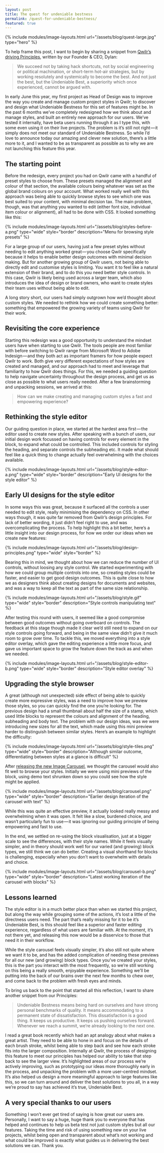 ```yaml
---
layout: post
title: The quest for undeniable bestness
permalink: /quest-for-undeniable-bestness/
featured: true
---
```


{% include modules/image-layouts.html url="/assets/blog/quest-large.jpg" type="hero" %}

To help frame this post, I want to begin by sharing a snippet from [Qwilr’s driving Principles](https://pages.qwilr.com/gTndRdDyT7mY), written by our Founder & CEO, Dylan:

> We succeed not by taking hack shortcuts, not by social engineering or political machination, or short-term hot-air strategies, but by working resolutely and systemically to become the best. And not just the best, but the Undeniable Best, a superiority which once experienced, cannot be argued with.

In early June this year, my first project as Head of Design was to improve the way you create and manage custom project styles in Qwilr; to discover and design what Undeniable Bestness for this set of features might be. In the past 6 months we’ve completely redesigned how we think about and manage styles, and built an entirely new approach for our users. We’ve tested it internally, have beta users running through it as I type this, with some even using it on their live projects. The problem is it’s still not right — it simply does not meet our standard of Undeniable Bestness. So while I’d love to announce today our amazing and clever new solution, there’s a little more to it, and I wanted to be as transparent as possible as to why we are not launching this feature this year.

## The starting point
Before the redesign, every project you had on Qwilr came with a handful of preset styles to choose from. These presets managed the alignment and colour of that section, the available colours being whatever was set as the global brand colours on your account. What worked really well with this approach was being able to quickly browse styles to see which one was best suited to your content, with minimal decision tax. The main problem, though, was that anything you wanted to edit (either font size, individual item colour or alignment), all had to be done with CSS. It looked something like this:

{% include modules/image-layouts.html url="/assets/blog/styles-before-a.png" type="wide" style="border" description="Menu for browsing style presets" %}

For a large group of our users, having just a few preset styles without needing to edit anything worked great — you choose Qwilr specifically because it helps to enable better design outcomes with minimal decision making. But for another growing group of Qwilr users, not being able to directly edit and customise styles is limiting. You want it to feel like a natural extension of their brand, and to do this you need better style controls. In this case, Qwilr is likely being used across a larger team, which also introduces the idea of design or brand owners, who want to create styles their team uses without being able to edit.

A long story short, our users had simply outgrown how we’d thought about custom styles. We needed to rethink how we could create something better: something that empowered the growing variety of teams using Qwilr for their work.

## Revisiting the core experience
Starting this redesign was a good opportunity to understand the mindset users have when starting to use Qwilr. The tools people are most familiar with before switching to Qwilr range from Microsoft Word to Adobe Indesign — and they both act as important framers for how people expect Qwilr to work. Both give very different expectations of how styles are created and managed, and our approach had to meet and leverage that familiarity to how Qwilr does things. For this, we needed a guiding question to help navigate uncertainty throughout the design process, and get us as close as possible to what users really needed. After a few brainstorming and unpacking sessions, we arrived at this:

> How can we make creating and managing custom styles a fast and empowering experience?

## Rethinking the style editor
Our guiding question in place, we started at the hardest area first — the editor used to create new styles. After speaking with a bunch of users, our initial design work focussed on having controls for every element in the block, to expand what could be controlled. This included controls for styling the heading, and separate controls the subheading etc. It made what should feel like a quick thing to change actually feel overwhelming with the choices available.

{% include modules/image-layouts.html url="/assets/blog/style-editor-a.png" type="wide" style="border" description="Early UI designs for the style editor" %}

## Early UI designs for the style editor
In some ways this was great, because it surfaced all the controls a user needed to edit style, really minimising the dependency on CSS. In other ways though, it was quite far removed from Qwilr’s design principles. For lack of better wording, it just didn’t feel right to use, and was overcomplicating the process. To help highlight this a bit better, here’s a little insight into our design process, for how we order our ideas when we create new features:

{% include modules/image-layouts.html url="/assets/blog/design-principles.png" type="wide" style="border" %}

Bearing this in mind, we thought about how we can reduce the number of UI controls, without loosing any style control. We started experimenting with how we could group multiple controls into one, so creating styles could be faster, and easier to get good design outcomes. This is quite close to how we as designers think about creating designs for documents and websites, and was a way to keep all the text as part of the same size relationship.

{% include modules/image-layouts.html url="/assets/blog/style.gif" type="wide" style="border" description="Style controls manipulating text" %}

After testing this round with users, it seemed like a good compromise between good outcomes without going overboard on controls. The feedback at this stage though made it clear we’d still need to expand on our style controls going forward, and being in the same view didn’t give it much room to grow over time. To tackle this, we moved everything into a style editor overlay, which gave the editing experience a little more focus, and gave us important space to grow the feature down the track as and when we needed.

{% include modules/image-layouts.html url="/assets/blog/style-editor-b.png" type="wide" style="border" description="Style editor overlay" %}

## Upgrading the style browser
A great (although not unexpected) side effect of being able to quickly create more expressive styles, was a need to improve how we preview those styles, so you can quickly find the one you’re looking for. The previous design had a small thumbnail about half the size of a stamp, which used little blocks to represent the colours and alignment of the heading, subheading and body text. The problem with our design ideas, was we were introducing new sizes for all the text, which made using this mini preview harder to distinguish between similar styles. Here’s an example to highlight the difficulty:

{% include modules/image-layouts.html url="/assets/blog/style-tiles.png" type="wide" style="border" description="Although similar outcome, differentiating between styles at a glance is difficult" %}

After [releasing the new Image Carousel](https://medium.com/@dominosebastian/introducing-our-all-new-image-carousel-e428d5547849), we thought the carousel would also fit well to browse your styles. Initially we were using mini previews of the block, using demo text shrunken down so you could see how the style might be applied.

{% include modules/image-layouts.html url="/assets/blog/carousel.png" type="wide" style="border" description="Earlier design iteration of the carousel with text" %}

While this was quite an effective preview, it actually looked really messy and overwhelming when it was open. It felt like a slow, burdened choice, and wasn’t particularly fun to use — it was ignoring our guiding principle of being empowering and fast to use.

In the end, we settled on re-using the block visualisation, just at a bigger scale to see the differences, with their style names. While it feels visually simpler, and in theory should work well for our varied (and growing) block types, we still think we can do better. Creating a visual shorthand for blocks is challenging, especially when you don’t want to overwhelm with details and choice.

{% include modules/image-layouts.html url="/assets/blog/carousel-b.png" type="wide" style="border" description="Latest working iteration of the carousel with blocks" %}

## Lessons learned
The style editor is in a much better place than when we started this project, but along the way while grouping some of the actions, it’s lost a little of the directness users need. The part that’s really missing for it to be it’s Undeniable Best, is this should feel like a superior and faster editing experience, regardless of what users are familiar with. At the moment, it’s not there yet, and releasing this now would be a disservice to those that need it in their workflow.

While the style carousel feels visually simpler, it’s also still not quite where we want it to be, and has the added complication of needing these previews for all our new (and growing) block types. Once you’ve created your styles, this is the part you interact with the most frequently, so we’re still working on this being a really smooth, enjoyable experience. Something we’ll be putting into the back of our brains over the next few months to chew over, and come back to the problem with fresh eyes and minds.

To bring us back to the point that started all this reflection, I want to share another snippet from our Principles:

> Undeniable Bestness means being hard on ourselves and have strong personal benchmarks of quality. It means accommodating to a permanent state of dissatisfaction. This dissatisfaction is a good thing. It keeps us productive. It keeps us pushing ourselves forward. Whenever we reach a summit, we’re already looking to the next one.

I read a great book recently which had an apt analogy about what makes a great artist. They need to be able to hone in and focus on the details of each brush stroke, whilst being able to step back and see how each stroke fits into the larger composition. Internally at Qwilr, the process of designing this feature to meet our principles has helped our ability to take that step back to see the larger view. It’s highlighted areas of our process we’re actively improving, such as prototyping our ideas more thoroughly early in the process, and unpacking the problem with a more user-centred mindset. It’s also helped us design a more meaningful approach to large features like this, so we can turn around and deliver the best solutions to you all, in a way we’re proud to say has achieved it’s true, Undeniable Best.

## A very special thanks to our users
Something I won’t ever get tired of saying is how great our users are. Personally, I want to say a huge, huge thank you to everyone that has helped and continues to help us beta test not just custom styles but all our features. Taking the time and risk of using something new on your live projects, whilst being open and transparent about what’s not working and what could be improved is exactly what guides us in delivering the best solutions we can. Thank you.
